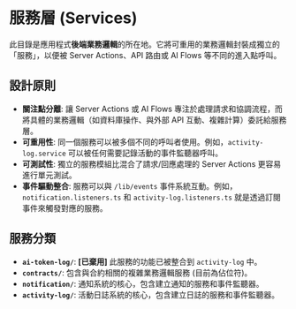 # 服務層 (Services)

此目錄是應用程式**後端業務邏輯**的所在地。它將可重用的業務邏輯封裝成獨立的「服務」，以便被 Server Actions、API 路由或 AI Flows 等不同的進入點呼叫。

## 設計原則

- **關注點分離**: 讓 Server Actions 或 AI Flows 專注於處理請求和協調流程，而將具體的業務邏輯（如資料庫操作、與外部 API 互動、複雜計算）委託給服務層。
- **可重用性**: 同一個服務可以被多個不同的呼叫者使用。例如，`activity-log.service` 可以被任何需要記錄活動的事件監聽器呼叫。
- **可測試性**: 獨立的服務模組比混合了請求/回應處理的 Server Actions 更容易進行單元測試。
- **事件驅動整合**: 服務可以與 `/lib/events` 事件系統互動。例如，`notification.listeners.ts` 和 `activity-log.listeners.ts` 就是透過訂閱事件來觸發對應的服務。

## 服務分類

- **`ai-token-log/`**: **[已棄用]** 此服務的功能已被整合到 `activity-log` 中。
- **`contracts/`**: 包含與合約相關的複雜業務邏輯服務 (目前為佔位符)。
- **`notification/`**: 通知系統的核心，包含建立通知的服務和事件監聽器。
- **`activity-log/`**: 活動日誌系統的核心，包含建立日誌的服務和事件監聽器。
